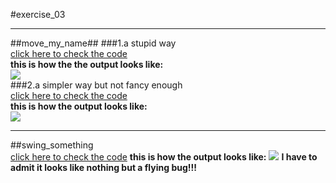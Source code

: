 #exercise_03
***
##move_my_name##
###1.a stupid way  
[click here to check the code](https://github.com/OrionPaxxx/computational_physics_N2014301020039/blob/master/exercise_03/--move_my_name_V1.py)  
**this is how the the output looks like:**  
![](https://github.com/OrionPaxxx/computational_physics_N2014301020039/blob/master/exercise_03/--move_my_name_V1_result.gif)  
###2.a simpler way but not fancy enough  
[click here to check the code](https://github.com/OrionPaxxx/computational_physics_N2014301020039/blob/master/exercise_03/--move_my_name_V2.py)    
**this is how the output looks like:**  
![](https://github.com/OrionPaxxx/computational_physics_N2014301020039/blob/master/exercise_03/--move_my_name_V2_result.gif)
***   
##swing_something    
[click here to check the code](https://github.com/OrionPaxxx/computational_physics_N2014301020039/blob/master/exercise_03/--swing_anything_.py) 
**this is how the output looks like:**
![](https://github.com/OrionPaxxx/computational_physics_N2014301020039/blob/master/exercise_03/--swing_my_name_result.gif)
**I have to admit it looks like nothing but a flying bug!!!**

